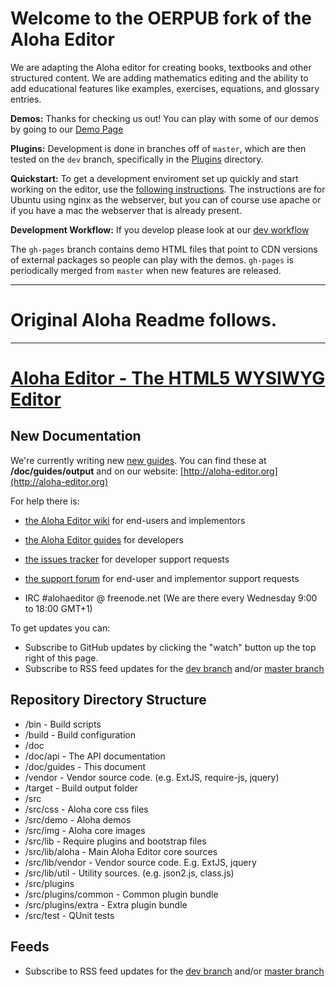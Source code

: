 # Welcome to the OERPUB fork of the Aloha Editor

We are adapting the Aloha editor for creating books, textbooks and other structured content. We are adding mathematics editing and 
the ability to add educational features like examples, exercises, equations, and glossary entries.   

**Demos:** Thanks for checking us out! You can play with some of our demos by going to our [Demo Page](http://wysiwhat.github.com/Aloha-Editor/)

**Plugins:** Development is done in branches off of `master`, which are then tested on the `dev` branch, specifically in the [Plugins](src/plugins) directory.

**Quickstart:** To get a development enviroment set up quickly and start working on the editor, 
use the [following instructions](quickstart.rst). The instructions are for Ubuntu using nginx as the webserver, but you can of course use apache or if you have a mac
the webserver that is already present.

**Development Workflow:** If you develop please look at our [dev workflow](dev-workflow.md)

The `gh-pages` branch contains demo HTML files that point to CDN versions of external packages so people can play with the demos.
`gh-pages` is periodically merged from `master` when new features are released.


---

# Original Aloha Readme follows.

---


# [Aloha Editor - The HTML5 WYSIWYG Editor](http://aloha-editor.org/)

## New Documentation

We're currently writing new [new guides](http://aloha-editor.org/guides). You can find these at **<repos>/doc/guides/output** and on our website: [http://aloha-editor.org](http://aloha-editor.org)


For help there is:
- [the Aloha Editor wiki](https://github.com/alohaeditor/Aloha-Editor/wiki) for end-users and implementors
- [the Aloha Editor guides](http://www.alohaeditor.org/guides/) for developers

- [the issues tracker](https://github.com/alohaeditor/Aloha-Editor/issues) for developer support requests
- [the support forum](http://getsatisfaction.com/aloha_editor) for end-user and implementor support requests
- IRC #alohaeditor @ freenode.net (We are there every Wednesday 9:00 to 18:00 GMT+1)


To get updates you can:
- Subscribe to GitHub updates by clicking the "watch" button up the top right of this page.
- Subscribe to RSS feed updates for the [dev branch](https://github.com/alohaeditor/Aloha-Editor/commits/dev.atom) and/or [master branch](https://github.com/alohaeditor/Aloha-Editor/commits/master.atom)


## Repository Directory Structure

* /bin - Build scripts
* /build - Build configuration
* /doc
* /doc/api - The API documentation
* /doc/guides - This document
* /vendor - Vendor source code. (e.g. ExtJS, require-js, jquery)
* /target - Build output folder
* /src
* /src/css - Aloha core css files
* /src/demo - Aloha demos
* /src/img - Aloha core images
* /src/lib - Require plugins and bootstrap files
* /src/lib/aloha - Main Aloha Editor core sources
* /src/lib/vendor - Vendor source code. E.g. ExtJS, jquery
* /src/lib/util - Utility sources. (e.g. json2.js, class.js)
* /src/plugins
* /src/plugins/common - Common plugin bundle
* /src/plugins/extra - Extra plugin bundle
* /src/test - QUnit tests

## Feeds

- Subscribe to RSS feed updates for the [dev branch](https://github.com/alohaeditor/Aloha-Editor/commits/dev.atom) and/or [master branch](https://github.com/alohaeditor/Aloha-Editor/commits/master.atom)
